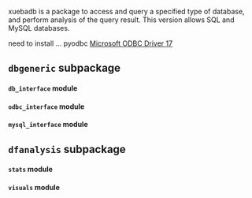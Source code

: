 xuebadb is a package to access and query a specified type of database, and perform analysis of the query result. This version allows SQL and MySQL databases.

need to install ...
pyodbc
[ Microsoft ODBC Driver 17 ](https://docs.microsoft.com/en-us/sql/connect/python/python-driver-for-sql-server?view=sql-server-2017)

## `dbgeneric` subpackage

#### `db_interface` module

#### `odbc_interface` module

#### `mysql_interface` module

## `dfanalysis` subpackage

#### `stats` module
#### `visuals` module
